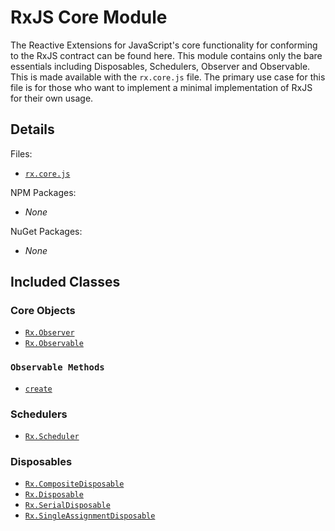 # RxJS Core Module #

The Reactive Extensions for JavaScript's core functionality for conforming to the RxJS contract can be found here.  This module contains only the bare essentials including Disposables, Schedulers, Observer and Observable.  This is made available with the `rx.core.js` file.  The primary use case for this file is for those who want to implement a minimal implementation of RxJS for their own usage.

## Details ##

Files:
- [`rx.core.js`](https://github.com/Reactive-Extensions/RxJS/blob/master/dist/rx.core.js)

NPM Packages:
- _None_

NuGet Packages:
- _None_

## Included Classes ##

### Core Objects

- [`Rx.Observer`](../api/core/observer.md)
- [`Rx.Observable`](../api/core/observable.md)

### `Observable Methods`
- [`create`](../api/core/operators/create.md)

### Schedulers

- [`Rx.Scheduler`](../api/schedulers/scheduler.md)

### Disposables

- [`Rx.CompositeDisposable`](../api/disposables/compositedisposable.md)
- [`Rx.Disposable`](../api/disposables/disposable.md)
- [`Rx.SerialDisposable`](../api/disposables/serialdisposable.md)
- [`Rx.SingleAssignmentDisposable`](../api/disposables/singleassignmentdisposable.md)
